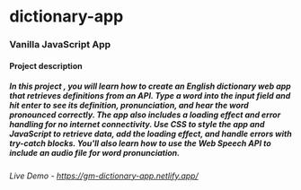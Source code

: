 # dictionary-app

### Vanilla JavaScript App

#### Project description

##### In this project , you will learn how to create an English dictionary web app that retrieves definitions from an API. Type a word into the input field and hit enter to see its definition, pronunciation, and hear the word pronounced correctly. The app also includes a loading effect and error handling for no internet connectivity. Use CSS to style the app and JavaScript to retrieve data, add the loading effect, and handle errors with try-catch blocks. You'll also learn how to use the Web Speech API to include an audio file for word pronunciation.

###### Live Demo - https://gm-dictionary-app.netlify.app/
